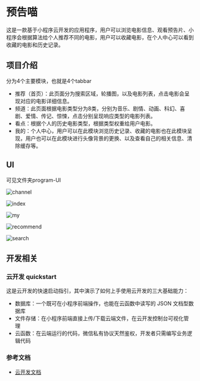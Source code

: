 # 预告喵

这是一款基于小程序云开发的应用程序，用户可以浏览电影信息、观看预告片、小程序会根据算法给个人推荐不同的电影，用户可以收藏电影，在个人中心可以看到收藏的电影和历史记录。

## 项目介绍

分为4个主要模块，也就是4个tabbar

- 推荐（首页）：此页面分为搜索区域，轮播图，以及电影列表，点击电影会呈现对应的电影详细信息。
- 频道：此页面根据电影类型分为8类，分别为音乐、剧情、动画、科幻、喜剧、爱情、传记、惊悚，点击分别呈现响应类型的电影列表。
- 看点：根据个人的历史电影类型，根据类型权重给用户电影。
- 我的：个人中心，用户可以在此模块浏览历史记录、收藏的电影也在此模块呈现，用户也可以在此模块进行头像背景的更换、以及查看自己的相关信息、清除缓存等。

## UI

可见文件夹program-UI

![channel](C:\Users\14633\Desktop\小程序学习\trailer-meow-master\program-UI\channel.png)

![index](C:\Users\14633\Desktop\小程序学习\trailer-meow-master\program-UI\index.png)

![my](C:\Users\14633\Desktop\小程序学习\trailer-meow-master\program-UI\my.png)

![recommend](C:\Users\14633\Desktop\小程序学习\trailer-meow-master\program-UI\recommend.png)

![search](C:\Users\14633\Desktop\小程序学习\trailer-meow-master\program-UI\search.png)

## 开发相关

### 云开发 quickstart

这是云开发的快速启动指引，其中演示了如何上手使用云开发的三大基础能力：

- 数据库：一个既可在小程序前端操作，也能在云函数中读写的 JSON 文档型数据库
- 文件存储：在小程序前端直接上传/下载云端文件，在云开发控制台可视化管理
- 云函数：在云端运行的代码，微信私有协议天然鉴权，开发者只需编写业务逻辑代码

### 参考文档

- [云开发文档](https://developers.weixin.qq.com/miniprogram/dev/wxcloud/basis/getting-started.html)